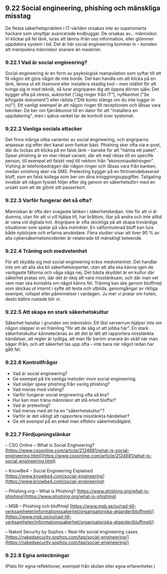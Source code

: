 ## 9.22 Social engineering, phishing och mänskliga misstag

De flesta säkerhetsproblem i IT-världen orsakas inte av supersmarta hackare som utnyttjar avancerade kodbuggar. De orsakas av… människor. Vi klickar på fel länk, luras att lämna ifrån oss information, eller glömmer uppdatera system i tid. Det är här social engineering kommer in – konsten att manipulera människor snarare än maskiner.

### 9.22.1 Vad är social engineering?

Social engineering är en form av psykologisk manipulation som syftar till att få någon att göra något de inte borde. Det kan handla om att klicka på en länk, lämna ut ett lösenord eller installera skadlig kod – men istället för att tvinga sig in med teknik, så lurar angriparen dig att öppna dörren själv. Det bygger ofta på stress, auktoritet (”Jag ringer från IT”), nyfikenhet (”Se bifogade dokument”) eller rädsla (”Ditt konto stängs om du inte loggar in nu!”). Ett vanligt exempel är att någon ringer till receptionen och låtsas vara tekniker. De ber om fjärråtkomst till en dator för att "installera en uppdatering", men i själva verket tar de kontroll över systemet.

### 9.22.2 Vanliga sociala attacker

Det finns många olika varianter av social engineering, och angriparna anpassar sig efter den kanal som funkar bäst. Phishing sker ofta via e-post, där du lockas att klicka på en falsk länk – kanske för att "hämta ett paket". Spear phishing är en mer riktad variant, där ett mejl riktas till en specifik person, till exempel ett falskt mejl till rektorn från ”ekonomiavdelningen”. Vishing är telefonbedrägeri där någon ringer och låtsas vara från banken, medan smishing sker via SMS. Pretexting bygger på en förtroendebaserad bluff, som en falsk kollega som ber om dina inloggningsuppgifter. Tailgating innebär att någon fysiskt följer efter dig genom en säkerhetsdörr med en ursäkt som att de glömt sitt passerkort.

### 9.22.3 Varför fungerar det så ofta?

Människan är ofta den svagaste länken i säkerhetskedjan. Inte för att vi är dumma, utan för att vi vill hjälpa till, har bråttom, litar på andra och inte alltid är vana vid digitala hot. Angripare är ofta skickliga på att skapa trovärdiga situationer som spelar på våra instinkter. En välformulerad bluff kan lura både nybörjare och erfarna användare. Flera studier visar att över 90 % av alla cybersäkerhetsincidenter är relaterade till mänskligt beteende.

### 9.22.4 Träning och medvetenhet

För att skydda sig mot social engineering krävs medvetenhet. Det handlar inte om att alla ska bli säkerhetsexperter, utan att alla ska känna igen de vanligaste fällorna och våga säga nej. Det bästa skyddet är en kultur där säkerhet pratas om, där det är okej att vara misstänksam, och där man vet vem man ska kontakta om något känns fel. Träning kan ske genom bluffmejl som skickas ut internt i syfte att testa och utbilda, genomgångar av riktiga exempel, rollspel eller påminnelser i vardagen. Ju mer vi pratar om hoten, desto bättre rustade blir vi.

### 9.22.5 Att skapa en stark säkerhetskultur

Säkerhet handlar i grunden om människor. Ett låst serverrum hjälper inte om någon släpper in en främling "för att de såg ut att jobba här". En stark säkerhetskultur kännetecknas av att det är lätt att rapportera misstänkta händelser, att regler är tydliga, att man får beröm snarare än skäll när man säger ifrån, och att säkerhet tas upp ofta – inte bara när något redan har gått fel.

### 9.22.6 Kontrollfrågor

- Vad är social engineering?
- Ge exempel på tre vanliga metoder inom social engineering.
- Vad skiljer spear phishing från vanlig phishing?
- Vad menas med vishing?
- Varför fungerar social engineering ofta så bra?
- Hur kan man träna människor att stå emot bluffar?
- Vad är pretexting?
- Vad menas med att ha en "säkerhetskultur"?
- Varför är det viktigt att rapportera misstänkta händelser?
- Ge ett exempel på en enkel men effektiv säkerhetsåtgärd.

### 9.22.7 Fördjupningslänkar

– CSO Online – What is Social Engineering? [https://www.csoonline.com/article/2124681/what-is-social-engineering.html](https://www.csoonline.com/article/2124681/what-is-social-engineering.html)

– KnowBe4 – Social Engineering Explained [https://www.knowbe4.com/social-engineering](https://www.knowbe4.com/social-engineering)

– Phishing.org – What is Phishing? [https://www.phishing.org/what-is-phishing](https://www.phishing.org/what-is-phishing)

– MSB – Phishing och bluffmejl [https://www.msb.se/sv/rad-till-verksamheter/informationssakerhet/organisatoriska-atgarder/bluffmejl/](https://www.msb.se/sv/rad-till-verksamheter/informationssakerhet/organisatoriska-atgarder/bluffmejl/)

– Naked Security by Sophos – Real-life social engineering cases [https://nakedsecurity.sophos.com/tag/social-engineering/](https://nakedsecurity.sophos.com/tag/social-engineering/)

### 9.22.8 Egna anteckningar

(Plats för egna reflektioner, exempel från skolan eller egna erfarenheter.)
